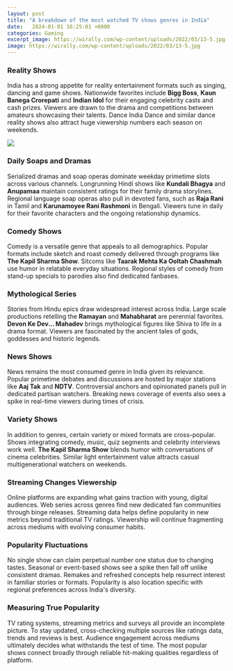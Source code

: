 ```yaml
---
layout: post
title: "A breakdown of the most watched TV shows genres in India"
date:   2024-01-01 16:25:01 +0000
categories: Gaming
excerpt_image: https://wirally.com/wp-content/uploads/2022/03/13-5.jpg
image: https://wirally.com/wp-content/uploads/2022/03/13-5.jpg
---
```


### Reality Shows
India has a strong appetite for reality entertainment formats such as singing, dancing and game shows. Nationwide favorites include **Bigg Boss**, **Kaun Banega Crorepati** and **Indian Idol** for their engaging celebrity casts and cash prizes. Viewers are drawn to the drama and competitions between amateurs showcasing their talents. Dance India Dance and similar dance reality shows also attract huge viewership numbers each season on weekends.

![](https://wirally.com/wp-content/uploads/2022/03/13-5.jpg)
### Daily Soaps and Dramas   
Serialized dramas and soap operas dominate weekday primetime slots across various channels. Longrunning Hindi shows like **Kundali Bhagya** and **Anupamaa** maintain consistent ratings for their family drama storylines. Regional language soap operas also pull in devoted fans, such as **Raja Rani** in Tamil and **Karunamoyee Rani Rashmoni** in Bengali.  Viewers tune in daily for their favorite characters and the ongoing relationship dynamics.
### Comedy Shows
Comedy is a versatile genre that appeals to all demographics. Popular formats include sketch and roast comedy delivered through programs like **The Kapil Sharma Show**. Sitcoms like **Taarak Mehta Ka Ooltah Chashmah** use humor in relatable everyday situations. Regional styles of comedy from stand-up specials to parodies also find dedicated fanbases.
### Mythological Series  
Stories from Hindu epics draw widespread interest across India.  Large scale productions retelling the **Ramayan** and **Mahabharat** are perennial favorites. **Devon Ke Dev... Mahadev** brings mythological figures like Shiva to life in a drama format. Viewers are fascinated by the ancient tales of gods, goddesses and historic legends.
### News Shows
News remains the most consumed genre in India given its relevance. Popular primetime debates and discussions are hosted by major stations like **Aaj Tak** and **NDTV**.  Controversial anchors and opinionated panels pull in dedicated partisan watchers. Breaking news coverage of events also sees a spike in real-time viewers during times of crisis.
### Variety Shows
In addition to genres, certain variety or mixed formats are cross-popular. Shows integrating comedy, music, quiz segments and celebrity interviews work well. **The Kapil Sharma Show** blends humor with conversations of cinema celebrities. Similar light entertainment value attracts casual multigenerational watchers on weekends.
### Streaming Changes Viewership  
Online platforms are expanding what gains traction with young, digital audiences.  Web series across genres find new dedicated fan communities through binge releases. Streaming data helps define popularity in new metrics beyond traditional TV ratings. Viewership will continue fragmenting across mediums with evolving consumer habits.
### Popularity Fluctuations
No single show can claim perpetual number one status due to changing tastes. Seasonal or event-based shows see a spike then fall off unlike consistent dramas. Remakes and refreshed concepts help resurrect interest in familiar stories or formats. Popularity is also location specific with regional preferences across India's diversity.
### Measuring True Popularity   
TV rating systems, streaming metrics and surveys all provide an incomplete picture. To stay updated, cross-checking multiple sources like ratings data, trends and reviews is best. Audience engagement across mediums ultimately decides what withstands the test of time. The most popular shows connect broadly through reliable hit-making qualities regardless of platform.